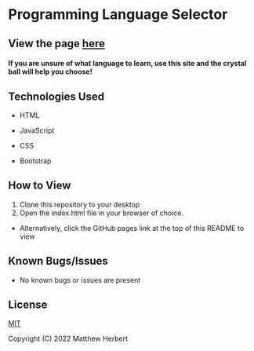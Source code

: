 # Programming Language Selector

## View the page [here](https://matth5050.github.io/Programming-Language-Selector/)

#### If you are unsure of what language to learn, use this site and the crystal ball will help you choose!

## Technologies Used

- HTML

- JavaScript

- CSS

- Bootstrap

## How to View

1. Clone this repository to your desktop
2. Open the index.html file in your browser of choice.

- Alternatively, click the GitHub pages link at the top of this README to view

## Known Bugs/Issues

- No known bugs or issues are present

## License

[MIT](https://www.mit.edu/~amini/LICENSE.md)

Copyright (C) 2022 Matthew Herbert
